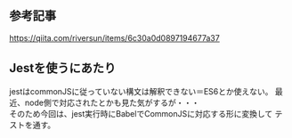 ## 参考記事
https://qiita.com/riversun/items/6c30a0d0897194677a37

## Jestを使うにあたり
jestはcommonJSに従っていない構文は解釈できない＝ES6とか使えない。
最近、node側で対応されたとかも見た気がするが・・・<br>
そのため今回は、jest実行時にBabelでCommonJSに対応する形に変換して
テストを通す。